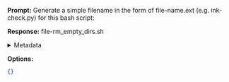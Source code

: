 **Prompt:**
Generate a simple filename in the form of file-name.ext (e.g. ink-check.py) for this bash script: 

**Response:**
file-rm_empty_dirs.sh

<details><summary>Metadata</summary>

- Duration: 1214 ms
- Datetime: 2023-07-24T09:37:26.836438
- Model: gpt-3.5-turbo-0613

</details>

**Options:**
```json
{}
```

